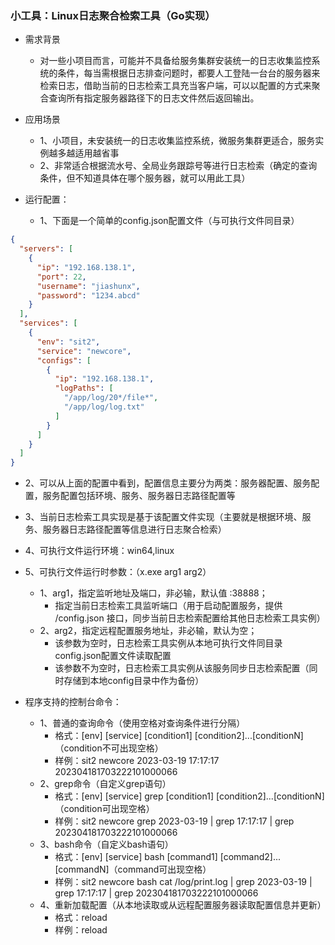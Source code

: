 ### 小工具：Linux日志聚合检索工具（Go实现）

- 需求背景
   - 对一些小项目而言，可能并不具备给服务集群安装统一的日志收集监控系统的条件，每当需根据日志排查问题时，都要人工登陆一台台的服务器来检索日志，借助当前的日志检索工具充当客户端，可以以配置的方式来聚合查询所有指定服务器路径下的日志文件然后返回输出。

- 应用场景
   - 1、小项目，未安装统一的日志收集监控系统，微服务集群更适合，服务实例越多越适用越省事
   - 2、非常适合根据流水号、全局业务跟踪号等进行日志检索（确定的查询条件，但不知道具体在哪个服务器，就可以用此工具）

- 运行配置：
   - 1、下面是一个简单的config.json配置文件（与可执行文件同目录）
```json
{
  "servers": [
    {
      "ip": "192.168.138.1",
      "port": 22,
      "username": "jiashunx",
      "password": "1234.abcd"
    }
  ],
  "services": [
    {
      "env": "sit2",
      "service": "newcore",
      "configs": [
        {
          "ip": "192.168.138.1",
          "logPaths": [
            "/app/log/20*/file*",
            "/app/log/log.txt"
          ]
        }
      ]
    }
  ]
}
```
   - 2、可以从上面的配置中看到，配置信息主要分为两类：服务器配置、服务配置，服务配置包括环境、服务、服务器日志路径配置等
   - 3、当前日志检索工具实现是基于该配置文件实现（主要就是根据环境、服务、服务器日志路径配置等信息进行日志聚合检索）
   - 4、可执行文件运行环境：win64,linux
   - 5、可执行文件运行时参数：（x.exe arg1 arg2）
      - 1、arg1，指定监听地址及端口，非必输，默认值 :38888；
         - 指定当前日志检索工具监听端口（用于启动配置服务，提供 /config.json 接口，同步当前日志检索配置给其他日志检索工具实例）
      - 2、arg2，指定远程配置服务地址，非必输，默认为空；
         - 该参数为空时，日志检索工具实例从本地可执行文件同目录config.json配置文件读取配置
         - 该参数不为空时，日志检索工具实例从该服务同步日志检索配置（同时存储到本地config目录中作为备份）

- 程序支持的控制台命令：
   - 1、普通的查询命令（使用空格对查询条件进行分隔）
      - 格式：[env] [service] [condition1] [condition2]...[conditionN]（condition不可出现空格）
      - 样例：sit2 newcore 2023-03-19 17\:17\:17 202304181703222101000066
   - 2、grep命令（自定义grep语句）
      - 格式：[env] [service] grep [condition1] [condition2]...[conditionN]（condition可出现空格）
      - 样例：sit2 newcore grep 2023-03-19 | grep 17\:17\:17 | grep 202304181703222101000066
   - 3、bash命令（自定义bash语句）
      - 格式：[env] [service] bash [command1] [command2]...[commandN]（command可出现空格）
      - 样例：sit2 newcore bash cat /log/print.log | grep 2023-03-19 | grep 17\:17\:17 | grep 202304181703222101000066
   - 4、重新加载配置（从本地读取或从远程配置服务器读取配置信息并更新）
      - 格式：reload
      - 样例：reload
